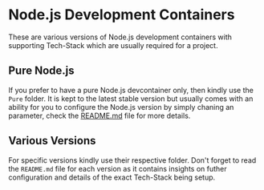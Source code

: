 # Node.js Development Containers
These are various versions of Node.js development containers with supporting Tech-Stack which are usually required for a project.

## Pure Node.js
If you prefer to have a pure Node.js devcontainer only, then kindly use the `Pure` folder. It is kept to the latest stable version but usually comes with an ability for you to configure the Node.js version by simply chaning an parameter, check the [README.md](pure/README.md) file for more details.

## Various Versions
For specific versions kindly use their respective folder. Don't forget to read the `README.md` file for each version as it contains insights on futher configuration and details of the exact Tech-Stack being setup.